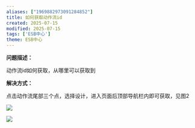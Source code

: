 ```yaml
---
aliases: ["1969882973091284852"]
title: 如何获取动作流id
created: 2025-07-15
modified: 2025-07-15
tags: ['ESB中心']
theme: ESB中心
---
```


**问题描述：**

动作流id如何获取，从哪里可以获取到

**解决方式：**

点击动作流尾部三个点，选择设计，进入页面后顶部导航栏内即可获取，见图2

![](cd1d1b4dd859f18b04b20ff6070eea83.jpg)

![](cf4763c10a12114bae0f81245ad67dda.jpg)